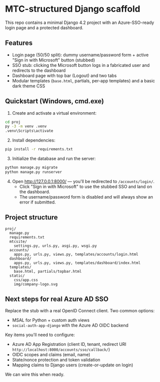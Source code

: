 # MTC-structured Django scaffold

This repo contains a minimal Django 4.2 project with an Azure-SSO-ready login page and a protected dashboard.

## Features
- Login page (50/50 split): dummy username/password form + active "Sign in with Microsoft" button (stubbed)
- SSO stub: clicking the Microsoft button logs in a fabricated user and redirects to the dashboard
- Dashboard page with top bar (Logout) and two tabs
- Modular templates (`base.html`, partials, per-app templates) and a basic dark theme CSS

## Quickstart (Windows, cmd.exe)

1. Create and activate a virtual environment:

```cmd
cd proj
py -3 -m venv .venv
.venv\Scripts\activate
```

2. Install dependencies:

```cmd
pip install -r requirements.txt
```

3. Initialize the database and run the server:

```cmd
python manage.py migrate
python manage.py runserver
```

4. Open http://127.0.0.1:8000/ — you'll be redirected to `/accounts/login/`.
   - Click "Sign in with Microsoft" to use the stubbed SSO and land on the dashboard.
   - The username/password form is disabled and will always show an error if submitted.

## Project structure
```
proj/
  manage.py
  requirements.txt
  mtcsite/
    settings.py, urls.py, asgi.py, wsgi.py
  accounts/
    apps.py, urls.py, views.py, templates/accounts/login.html
  dashboard/
    apps.py, urls.py, views.py, templates/dashboard/index.html
  templates/
    base.html, partials/topbar.html
  static/
    css/app.css
    img/company-logo.svg
```

## Next steps for real Azure AD SSO

Replace the stub with a real OpenID Connect client. Two common options:

- MSAL for Python + custom auth views
- `social-auth-app-django` with the Azure AD OIDC backend

Key items you'll need to configure:
- Azure AD App Registration (client ID, tenant, redirect URI `http://localhost:8000/accounts/sso/callback/`)
- OIDC scopes and claims (email, name)
- State/nonce protection and token validation
- Mapping claims to Django users (create-or-update on login)

We can wire this when ready.
